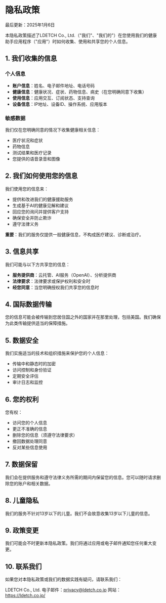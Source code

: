 # 隐私政策
最后更新：2025年1月6日

本隐私政策描述了LDETCH Co., Ltd.（"我们"、"我们的"）在您使用我们的健康助手应用程序（"应用"）时如何收集、使用和共享您的个人信息。

## 1. 我们收集的信息

### 个人信息
- **账户信息**：姓名、电子邮件地址、电话号码
- **健康信息**：健康状况、症状、药物信息、病史（在您明确同意下收集）
- **使用信息**：应用交互、订阅状态、支持查询
- **设备信息**：IP地址、设备ID、操作系统、应用版本

### 敏感数据
我们仅在您明确同意的情况下收集健康相关信息：
- 医疗状况和症状
- 药物信息
- 测试结果和医疗记录
- 您提供的语音录音和图像

## 2. 我们如何使用您的信息

我们使用您的信息来：
- 提供和改进我们的健康援助服务
- 生成基于AI的健康见解和建议
- 回应您的询问并提供客户支持
- 确保安全并防止欺诈
- 遵守法律义务

**重要**：我们的服务仅提供一般健康信息，不构成医疗建议、诊断或治疗。

## 3. 信息共享

我们可能与以下方共享您的信息：
- **服务提供商**：云托管、AI服务（OpenAI）、分析提供商
- **法律要求**：法律要求或保护权利和安全时
- **经您同意**：当您明确授权我们共享您的信息时

## 4. 国际数据传输

您的信息可能会被传输到您居住国之外的国家并在那里处理，包括美国。我们确保为此类传输提供适当的保障措施。

## 5. 数据安全

我们实施适当的技术和组织措施来保护您的个人信息：
- 传输中和静态时的加密
- 访问控制和身份验证
- 定期安全评估
- 审计日志和监控

## 6. 您的权利

您有权：
- 访问您的个人信息
- 更正不准确的信息
- 删除您的信息（须遵守法律要求）
- 撤回数据处理同意
- 反对某些信息使用

## 7. 数据保留

我们会在提供服务和遵守法律义务所需的期间内保留您的信息。您可以随时请求删除您的账户和相关数据。

## 8. 儿童隐私

我们的服务不针对13岁以下的儿童。我们不会故意收集13岁以下儿童的信息。

## 9. 政策变更

我们可能会不时更新本隐私政策。我们将通过应用或电子邮件通知您任何重大变更。

## 10. 联系我们

如果您对本隐私政策或我们的数据实践有疑问，请联系我们：

LDETCH Co., Ltd.
电子邮件：privacy@ldetch.co.jp
网站：https://ldetch.co.jp/